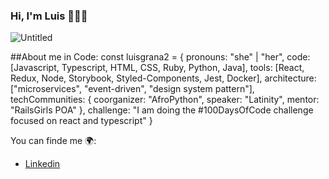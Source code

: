 ### Hi, I'm Luis 👋🧑‍💻
![Untitled](https://github.com/luisgrana2/luisgrana2/assets/143428761/ed5eb87f-211a-4ba6-a4bd-41b1e1e75358)


##About me in Code:
const luisgrana2 = {
  pronouns: "she" | "her",
  code: [Javascript, Typescript, HTML, CSS, Ruby, Python, Java],
  tools: [React, Redux, Node, Storybook, Styled-Components, Jest, Docker],
  architecture: ["microservices", "event-driven", "design system pattern"],
  techCommunities: {
                        coorganizer: "AfroPython",
                        speaker: "Latinity",
                        mentor: "RailsGirls POA"
                      },
 challenge: "I am doing the #100DaysOfCode challenge focused on react and typescript"
}

You can finde me 🌍:
- [Linkedin](https://www.linkedin.com/in/luis-granados-segura-099290222/)
<!--
**luisgrana2/luisgrana2** is a ✨ _special_ ✨ repository because its `README.md` (this file) appears on your GitHub profile.

Here are some ideas to get you started:

- 🔭 I’m currently working on ...
- 🌱 I’m currently learning ...
- 👯 I’m looking to collaborate on ...
- 🤔 I’m looking for help with ...
- 💬 Ask me about ...
- 📫 How to reach me: ...
- 😄 Pronouns: ...
- ⚡ Fun fact: ...
-->
